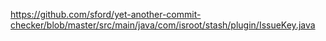 https://github.com/sford/yet-another-commit-checker/blob/master/src/main/java/com/isroot/stash/plugin/IssueKey.java